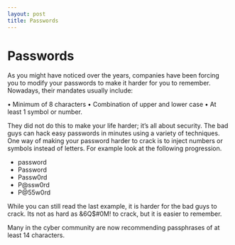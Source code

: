 ```yaml
---
layout: post
title: Passwords
---
```


# Passwords

As you might have noticed over the years, companies have been forcing you to modify your passwords to make it harder for  you to remember.  Nowadays, their mandates usually include:

•	Minimum of 8 characters
•	Combination of upper and lower case
•	At least 1 symbol or number.

They did not do this to make your life harder; it’s all about security.  The bad guys can hack easy passwords in minutes using a variety of techniques.  One way of making your password harder to crack is to inject numbers or symbols instead of letters.  For example look at the following progression.

-	password
-	Password
-	Passw0rd
-	P@ssw0rd
-	P@55w0rd

While you can still read the last example, it is harder for the bad guys to crack.  Its not as hard as &6Q$#0M! to crack, but it is easier to remember.

Many in the cyber community are now recommending passphrases of at least 14 characters.
